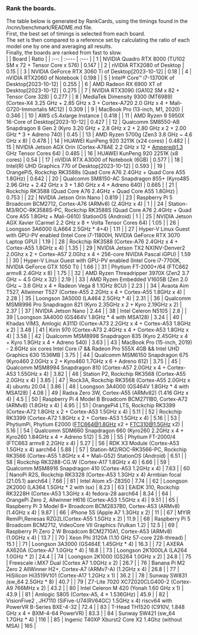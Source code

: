 ### Rank the boards.
The table below is generated by RankCards, using the timings found in the /ncnn/benchmark/README.md file.<br>
First, the best set of timings is selected from each board.<br>
The set is then compared to a reference set by calculating the ratio of each model one by one and averaging all results.<br>
Finally, the boards are ranked from fast to slow.<br>
|      | Board | Ratio | 
| :--: | :---- | :---  | 
| 1 | NVIDIA Quadro RTX 8000 (TU102 SM x 72 + Tensor Core x 576) | 0.147 | 
| 2 | nVIDIA RTX2080 of Desktop | 0.15 | 
| 3 | NVIDIA GeForce RTX 3060 Ti of Desktop[2023-10-12] | 0.18 | 
| 4 | nVIDIA RTX2060 of Notebook | 0.198 | 
| 5 | Intel® Core™ i7-13700K of Desktop[2023-10-12] | 0.255 | 
| 6 | AMD Radeon RX 6900 XT of Desktop[2023-10-12] | 0.275 | 
| 7 | NVIDIA RTX3090 (GA102 SM x 82 + Tensor Core 328) | 0.277 | 
| 8 | MediaTek Dimensity 9300 (MT6989) (Cortex-X4 3.25 GHz + 2.85 GHz x 3 + Cortex-A720 2.0 GHz x 4 + Mali-G720-Immortalis MC12) | 0.309 | 
| 9 | MacBook Pro (13-inch, M1, 2020) | 0.346 | 
| 10 | AWS c5.4xlarge Instance | 0.418 | 
| 11 | AMD Ryzen 9 5950X 16-Core of Desktop[2023-10-12] | 0.427 | 
| 12 | Qualcomm SM8550-AB Snapdragon 8 Gen 2 (Kyro 3.20 GHz + 2.8 GHz x 2 + 2.80 GHz x 2 + 2.00 GHz * 3 + Adreno 740) | 0.45 | 
| 13 | AMD Ryzen 5700g (Zen3 3.8 GHz ~ 4.6 GHz x 8) | 0.478 | 
| 14 | HUAWEI KunPeng 920 3211K (x24 cores) | 0.482 | 
| 15 | NVIDIA Jetson AGX Orin (Cortex-A78AE 2.2 GHz x 12 + Ampere@1.3 GHz Tensor Cores 64) | 0.485 | 
| 16 | HUAWEI KunPeng 920 2251K (x8 cores) | 0.54 | 
| 17 | nVIDIA RTX A3000 of Notebook (6GB) | 0.577 | 
| 18 | Intel(R) UHD Graphics 770 of Desktop[2023-10-12] | 0.593 | 
| 19 | OrangePi5, Rockchip RK3588s (Quad Core A76 2.4GHz + Quad Core A55 1.8GHz) | 0.642 | 
| 20 | Qualcomm SM8150-AC Snapdragon 855+ (Kyro485 2.96 GHz + 2.42 GHz x 3 + 1.80 GHz x 4 + Adreno 640) | 0.665 | 
| 21 | Rockchip RK3588 (Quad Core A76 2.4GHz + Quad Core A55 1.8GHz) | 0.753 | 
| 22 | NVIDIA Jetson Orin Nano | 0.819 | 
| 23 | Raspberry Pi 5 Broadcom BCM2712, Cortex-A76 (ARMv8) (2.4GHz x 4) | 1 | 
| 24 | Station-M3/ROC-RK3588S-PC, Rockchip RK3588S (Quad Core A76 2.4GHz + Quad Core A55 1.8GHz + Mali-G610) StationOS (Android) | 1 | 
| 25 | NVIDIA Jetson AGX Xavier (Carmel 2.2 GHz x 8 + Volta Tensor Cores 64) | 1.05 | 
| 26 | Loongson 3A6000 (LA664 2.5GHz * 4+4) | 1.11 | 
| 27 | Hyper-V Linux Guest with GPU-PV enabled (Intel Core i7-11800H, NVIDIA GeForce RTX 3070 Laptop GPU) | 1.19 | 
| 28 | Rockchip RK3588 (Cortex-A76 2.4GHz x 4 + Cortex-A55 1.8GHz x 4) | 1.35 | 
| 29 | NVIDIA Jetson TX2 NX(NV-Denver2 2.0Ghz x 2 +  Cortex-A57 2.0Ghz x 4 + 256-core NVIDIA Pascal iGPU) | 1.59 | 
| 30 | Hyper-V Linux Guest with GPU-PV enabled (Intel Core i7-7700K, NVIDIA GeForce GTX 1050 Ti) | 1.66 | 
| 31 | Phytium FT-2000+/64 (FTC662 armv8 2.4GHz x 8) | 1.75 | 
| 32 | AMD Ryzen Threadripper 3970X (Zen2 3.7 GHz ~ 4.5 GHz x 32) | 2.19 | 
| 33 | AMD Ryzen Embedded V1605B (Zen 2.0 GHz ~ 3.6 GHz x 4 + Radeon Vega 8 1.1GHz 8CU) | 2.23 | 
| 34 | Avaota Aim T527, Allwinner T527 (Cortex-A55 2.2GHz x 4 + Cortex-A55 1.8GHz x 4) | 2.28 | 
| 35 | Loongson 3A5000 (LA464 2.5GHz * 4) | 2.31 | 
| 36 | Qualcomm MSM8996 Pro Snapdragon 821 (Kyro 2.35GHz x 2 + Kyro 2.19GHz x 2) | 2.37 | 
| 37 | NVIDIA Jetson Nano | 2.44 | 
| 38 | Intel Celeron N5105 | 2.8 | 
| 39 | Loongson 3A4000 (GS464V 1.8GHz * 4 with MSA128) | 3.24 | 
| 40 | Khadas VIM3, Amlogic A311D (Cortex-A73 2.2GHz x 4 + Cortex-A53 1.8GHz x 2) | 3.48 | 
| 41 | Kirin 970 (Cortex-A73 2.4GHz x 4 + Cortex-A53 1.8GHz x 4) | 3.58 | 
| 42 | Qualcomm MSM8998 Snapdragon 835 (Kyro 2.45GHz x 4 + Kyro 1.9GHz x 4 + Adreno 540) | 3.63 | 
| 43 | MacBook Pro (15-inch, 2019) - 2.6GHz six cores Intel Core i7 && Radeon Pro 555X 4GB && Intel UHD Graphics 630 1536MB | 3.75 | 
| 44 | Qualcomm MSM6150 Snapdragon 675 (Kyro460 2.0GHz x 2 + Kyro460 1.7GHz x 6 + Adreno 612) | 3.75 | 
| 45 | Qualcomm MSM8994 Snapdragon 810 (Cortex-A57 2.0GHz x 4 + Cortex-A53 1.55GHz x 4) | 3.82 | 
| 46 | Station P2, Rockchip RK3568 (Cortex-A55 2.0GHz x 4) | 3.85 | 
| 47 | Rock3A, Rockchip RK3568 (Cortex-A55 2.0GHz x 4) ubuntu 20.04 | 3.86 | 
| 48 | Loongson 3A4000 (GS464V 1.8GHz * 4 with MSA128) | 4.08 | 
| 49 | Radxa Zero 3W, Cortex-A55 (ARMv82) (1.416 GHz x 4) | 4.5 | 
| 50 | Raspberry Pi 4 Model B Broadcom BCM2711B0, Cortex-A72 (ARMv8) (1.8GHz x 4) | 4.95 | 
| 51 | OrangePi4 LTS, Rockchip RK3399 (Cortex-A72 1.8GHz x 2 + Cortex-A53 1.5GHz x 4) | 5.11 | 
| 52 | Rockchip RK3399 (Cortex-A72 1.8GHz x 2 + Cortex-A53 1.5GHz x 4) | 5.16 | 
| 53 | PhytiumPi, Phytium E2000 (FTC664@1.8GHz x2 + FTC310@1.5GHz x2) | 5.16 | 
| 54 | Qualcomm SDM660 Snapdragon 660 (Kyro260 2.2GHz x 4 + Kyro260 1.84GHz x 4 + Adreno 512) | 5.26 | 
| 55 | Phytium FT-2000/4 (FTC663 armv8 2.2GHz x 4) | 5.27 | 
| 56 | RDK X3 Module (Cortex-A53 1.5GHz x 4) aarch64 | 5.88 | 
| 57 | Station-M2/ROC-RK3566-PC, Rockchip RK3566 (Cortex-A55 1.8GHz x 4 + Mali-G52) StationOS (Android) | 6.51 | 
| 58 | Rockchip RK3288-CG.W (Cortex-A17 1.8GHz x 4) | 6.66 | 
| 59 | Qualcomm MSM8916 Snapdragon 410 (Cortex-A53 1.2GHz x 4) | 7.63 | 
| 60 | NanoPi R2S, Rockchip RK3328 (Cortex-A53 1.3GHz x 4) Armbian focal (21.05.1) aarch64 | 7.66 | 
| 61 | Intel Atom x5-Z8350 | 7.74 | 
| 62 | Loongson 2K2000 (LA364 1.5GHz * 2 with lsx) | 8.23 | 
| 63 | EAIDK 310, Rockchip RK3228H (Cortex-A53 1.3GHz x 4) fedora-28 aarch64 | 8.34 | 
| 64 | OrangePi Zero 2, Allwinner H616 (Cortex-A53 1.5GHz x 4) | 9.51 | 
| 65 | Raspberry Pi 3 Model B+ Broadcom BCM2837B0, Cortex-A53 (ARMv8) (1.4GHz x 4) | 9.87 | 
| 66 | iPhone 5S (Apple A7 1.3GHz x 2) | 11 | 
| 67 | MYIR RemiPi,Renesas RZG2L(Cortex-A55 1.5GHz x 2) | 11.9 | 
| 68 | Raspberry Pi 5 Broadcom BCM2712, VideoCore VII Graphics (Vulkan 1.2) | 12.5 | 
| 69 | Raspberry Pi Zero 2 W Broadcom BCM2710A1, Cortex-A53 (ARMv8) (1.0GHz x 4) | 13.7 | 
| 70 | Xeon Phi 3120A (1.10 GHz 57-core 228-thread) | 15.1 | 
| 71 | Loongson 3A3000 (GS464E 1.45GHz * 4) | 16.3 | 
| 72 | AXERA AX620A (Cortex-A7 1.0GHz * 4) | 18.8 | 
| 73 | Loongson 2K1000LA (LA264 1.0GHz * 2) | 24.4 | 
| 74 | Loongson 2K1000 (GS264 1.0GHz x 2) | 24.8 | 
| 75 | Freescale i.MX7 Dual (Cortex A7 1.0GHz x 2) | 26.7 | 
| 76 | Banana Pi M2 Zero 2 AllWinner H2+, Cortex-A7 (ARMv7-A) (1.2GHz x 4) | 26.8 | 
| 77 | HiSilicon Hi3519V101 (Cortex-A17 1.2GHz x 1) | 36.2 | 
| 78 | Sunway SW831 (sw_64 2.5GHz * 8) | 40.7 | 
| 79 | Z7-Lite 7020 XC7Z020CLG400-2 (Cortex-A9 766MHz x 2) | 43.2 | 
| 80 | Intel Celeron M 420 (Yonah 1.60 GHz x 1) | 43.9 | 
| 81 | Amlogic S805 (Cortex-A5, 4 × 1.536GHz) | 45.9 | 
| 82 | VisionFive2 , JH7110 (SiFive-U74(RV64GC) 1.5GHz x 4) riscv64 with PowerVR B-Series BXE-4-32 | 72.4 | 
| 83 | T-Head TH1520 (C910V, 1.848 GHz x 4 + BXM-4-64 PowerVR) | 83.3 | 
| 84 | Sunway SW421 (sw_64 1.7GHz * 4) | 116 | 
| 85 | Ingenic T40XP Xburst2 Core X2 1.4Ghz (without MSA) | 165 | 
